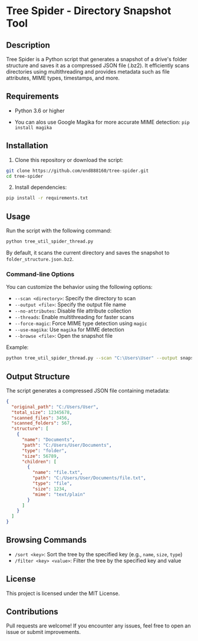 # Tree Spider - Directory Snapshot Tool

## Description

Tree Spider is a Python script that generates a snapshot of a drive's folder structure and saves it as a compressed JSON file (.bz2). It efficiently scans directories using multithreading and provides metadata such as file attributes, MIME types, timestamps, and more.

## Requirements

- Python 3.6 or higher

- You can alos use Google Magika for more accurate MIME detection: `pip install magika`

## Installation

1. Clone this repository or download the script:

```sh
git clone https://github.com/end888160/tree-spider.git
cd tree-spider
```

2. Install dependencies:

```sh
pip install -r requirements.txt
```

## Usage

Run the script with the following command:

```sh
python tree_util_spider_thread.py
```

By default, it scans the current directory and saves the snapshot to `folder_structure.json.bz2`.

### Command-line Options

You can customize the behavior using the following options:

- `--scan <directory>`: Specify the directory to scan
- `--output <file>`: Specify the output file name
- `--no-attributes`: Disable file attribute collection
- `--threads`: Enable multithreading for faster scans
- `--force-magic`: Force MIME type detection using `magic`
- `--use-magika`: Use `magika` for MIME detection
- `--browse <file>`: Open the snapshot file

Example:

```sh
python tree_util_spider_thread.py --scan "C:\Users\User" --output snapshot.json.bz2 --threads
```

## Output Structure

The script generates a compressed JSON file containing metadata:

```json
{
  "original_path": "C:/Users/User",
  "total_size": 12345678,
  "scanned_files": 3456,
  "scanned_folders": 567,
  "structure": [
    {
      "name": "Documents",
      "path": "C:/Users/User/Documents",
      "type": "folder",
      "size": 56789,
      "children": [
        {
          "name": "file.txt",
          "path": "C:/Users/User/Documents/file.txt",
          "type": "file",
          "size": 1234,
          "mime": "text/plain"
        }
      ]
    }
  ]
}
```

## Browsing Commands

- `/sort <key>`: Sort the tree by the specified key (e.g., `name`, `size`, `type`)
- `/filter <key> <value>`: Filter the tree by the specified key and value

## License

This project is licensed under the MIT License.

## Contributions

Pull requests are welcome! If you encounter any issues, feel free to open an issue or submit improvements.
